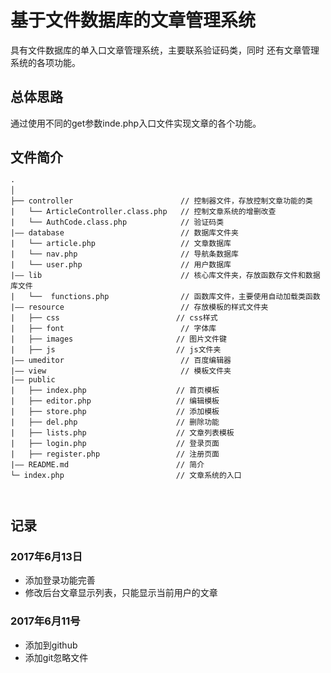 # 基于文件数据库的文章管理系统 
具有文件数据库的单入口文章管理系统，主要联系验证码类，同时
还有文章管理系统的各项功能。

## 总体思路 
通过使用不同的get参数inde.php入口文件实现文章的各个功能。

## 文件简介 

```
·
│
├── controller                        // 控制器文件，存放控制文章功能的类
|	└── ArticleController.class.php   // 控制文章系统的增删改查
|	└── AuthCode.class.php            // 验证码类 
|—— database                          // 数据库文件夹
|	└── article.php                   // 文章数据库
|	└── nav.php                       // 导航条数据库
|	└── user.php                      // 用户数据库
|—— lib                               // 核心库文件夹，存放函数存文件和数据库文件
|	└──  functions.php                // 函数库文件，主要使用自动加载类函数
|—— resource                          // 存放模板的样式文件夹
|	├── css                    		 // css样式
|	├── font                          // 字体库
|	├── images                 		 // 图片文件键
|	├── js						     // js文件夹
|—— umeditor                          // 百度编辑器
|—— view                              // 模板文件夹 
|—— public
|	├── index.php                  	 // 首页模板
|	├── editor.php                   // 编辑模板
|	├── store.php                    // 添加模板
|	├── del.php                      // 删除功能 
|	├── lists.php                    // 文章列表模板
|	├── login.php                    // 登录页面
|	├── register.php                 // 注册页面
|—— README.md                        // 简介
└─ index.php                         // 文章系统的入口



```

## 记录 

### 2017年6月13日
* 添加登录功能完善 
* 修改后台文章显示列表，只能显示当前用户的文章


### 2017年6月11号
* 添加到github
* 添加git忽略文件


